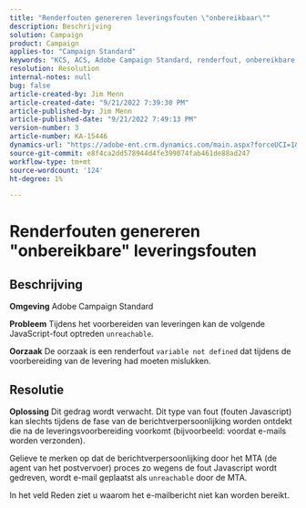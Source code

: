 ```yaml
---
title: "Renderfouten genereren leveringsfouten \"onbereikbaar\""
description: Beschrijving
solution: Campaign
product: Campaign
applies-to: "Campaign Standard"
keywords: "KCS, ACS, Adobe Campaign Standard, renderfout, onbereikbare leveringsfout"
resolution: Resolution
internal-notes: null
bug: false
article-created-by: Jim Menn
article-created-date: "9/21/2022 7:39:30 PM"
article-published-by: Jim Menn
article-published-date: "9/21/2022 7:49:13 PM"
version-number: 3
article-number: KA-15446
dynamics-url: "https://adobe-ent.crm.dynamics.com/main.aspx?forceUCI=1&pagetype=entityrecord&etn=knowledgearticle&id=31bf9718-e539-ed11-9db1-0022480866ad"
source-git-commit: e8f4ca2dd578944d4fe399074fab461de88ad247
workflow-type: tm+mt
source-wordcount: '124'
ht-degree: 1%

---
```


# Renderfouten genereren &quot;onbereikbare&quot; leveringsfouten

## Beschrijving


<b>Omgeving</b>
Adobe Campaign Standard

<b>Probleem</b>
Tijdens het voorbereiden van leveringen kan de volgende JavaScript-fout optreden `unreachable`.

<b>Oorzaak</b>
De oorzaak is een renderfout `variable not defined` dat tijdens de voorbereiding van de levering had moeten mislukken.


## Resolutie


<b>Oplossing</b>
Dit gedrag wordt verwacht. Dit type van fout (fouten Javascript) kan slechts tijdens de fase van de berichtverpersoonlijking worden ontdekt die na de leveringsvoorbereiding voorkomt (bijvoorbeeld: voordat e-mails worden verzonden).

Gelieve te merken op dat de berichtverpersoonlijking door het MTA (de agent van het postvervoer) proces zo wegens de fout Javascript wordt gedreven, wordt e-mail geplaatst als `unreachable` door de MTA.

In het veld Reden ziet u waarom het e-mailbericht niet kan worden bereikt.
